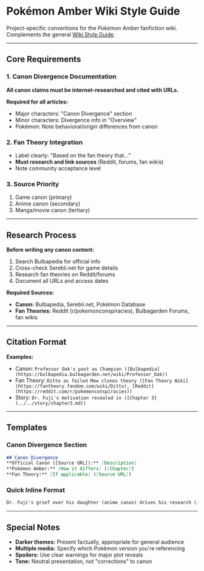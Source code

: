# Pokémon Amber Wiki Style Guide

Project-specific conventions for the *Pokémon Amber* fanfiction wiki. Complements the general [Wiki Style Guide](./STYLE_GUIDE.md).

---

## Core Requirements

### 1. Canon Divergence Documentation
**All canon claims must be internet-researched and cited with URLs.**

**Required for all articles:**
- Major characters: "Canon Divergence" section
- Minor characters: Divergence info in "Overview" 
- Pokémon: Note behavioral/origin differences from canon

### 2. Fan Theory Integration
- Label clearly: "Based on the fan theory that..."
- **Must research and link sources** (Reddit, forums, fan wikis)
- Note community acceptance level

### 3. Source Priority
1. Game canon (primary)
2. Anime canon (secondary) 
3. Manga/movie canon (tertiary)

---

## Research Process

**Before writing any canon content:**
1. Search Bulbapedia for official info
2. Cross-check Serebii.net for game details
3. Research fan theories on Reddit/forums
4. Document all URLs and access dates

**Required Sources:**
- **Canon:** Bulbapedia, Serebii.net, Pokémon Database
- **Fan Theories:** Reddit (r/pokemonconspiracies), Bulbagarden Forums, fan wikis

---

## Citation Format

**Examples:**
- Canon: `Professor Oak's past as Champion ([Bulbapedia](https://bulbapedia.bulbagarden.net/wiki/Professor_Oak))`
- Fan Theory: `Ditto as failed Mew clones theory ([Fan Theory Wiki](https://fantheory.fandom.com/wiki/Ditto), [Reddit](https://reddit.com/r/pokemonconspiracies))`
- Story: `Dr. Fuji's motivation revealed in ([Chapter 3](../../story/chapter3.md))`

---

## Templates

### Canon Divergence Section
```markdown
## Canon Divergence
**Official Canon ([Source URL]):** [Description]
**Pokémon Amber:** [How it differs] ([Chapter])
**Fan Theory:** [If applicable] ([Source URL])
```

### Quick Inline Format
```markdown
Dr. Fuji's grief over his daughter (anime canon) drives his research ([Chapter 1](../../story/chapter1.md)).
```

---

## Special Notes

- **Darker themes:** Present factually, appropriate for general audience
- **Multiple media:** Specify which Pokémon version you're referencing
- **Spoilers:** Use clear warnings for major plot reveals
- **Tone:** Neutral presentation, not "corrections" to canon 